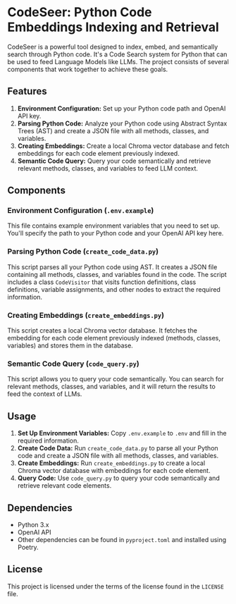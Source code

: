 # CodeSeer: Python Code Embeddings Indexing and Retrieval

CodeSeer is a powerful tool designed to index, embed, and semantically search through Python code. It's a Code Search system for Python that can be used to feed Language Models like LLMs. The project consists of several components that work together to achieve these goals.

## Features

1. **Environment Configuration:** Set up your Python code path and OpenAI API key.
2. **Parsing Python Code:** Analyze your Python code using Abstract Syntax Trees (AST) and create a JSON file with all methods, classes, and variables.
3. **Creating Embeddings:** Create a local Chroma vector database and fetch embeddings for each code element previously indexed.
4. **Semantic Code Query:** Query your code semantically and retrieve relevant methods, classes, and variables to feed LLM context.

## Components

### Environment Configuration (`.env.example`)

This file contains example environment variables that you need to set up. You'll specify the path to your Python code and your OpenAI API key here.

### Parsing Python Code (`create_code_data.py`)

This script parses all your Python code using AST. It creates a JSON file containing all methods, classes, and variables found in the code. The script includes a class `CodeVisitor` that visits function definitions, class definitions, variable assignments, and other nodes to extract the required information.

### Creating Embeddings (`create_embeddings.py`)

This script creates a local Chroma vector database. It fetches the embedding for each code element previously indexed (methods, classes, variables) and stores them in the database.

### Semantic Code Query (`code_query.py`)

This script allows you to query your code semantically. You can search for relevant methods, classes, and variables, and it will return the results to feed the context of LLMs.

## Usage

1. **Set Up Environment Variables:** Copy `.env.example` to `.env` and fill in the required information.
2. **Create Code Data:** Run `create_code_data.py` to parse all your Python code and create a JSON file with all methods, classes, and variables.
3. **Create Embeddings:** Run `create_embeddings.py` to create a local Chroma vector database with embeddings for each code element.
4. **Query Code:** Use `code_query.py` to query your code semantically and retrieve relevant code elements.

## Dependencies

- Python 3.x
- OpenAI API
- Other dependencies can be found in `pyproject.toml` and installed using Poetry.

## License

This project is licensed under the terms of the license found in the `LICENSE` file.

